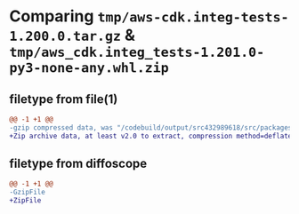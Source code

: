 # Comparing `tmp/aws-cdk.integ-tests-1.200.0.tar.gz` & `tmp/aws_cdk.integ_tests-1.201.0-py3-none-any.whl.zip`

## filetype from file(1)

```diff
@@ -1 +1 @@
-gzip compressed data, was "/codebuild/output/src432989618/src/packages/@aws-cdk/integ-tests/dist/python/aws-cdk.integ-tests-1.200.0.tar", last modified: Wed Apr 26 19:54:35 2023, max compression
+Zip archive data, at least v2.0 to extract, compression method=deflate
```

## filetype from diffoscope

```diff
@@ -1 +1 @@
-GzipFile
+ZipFile
```


